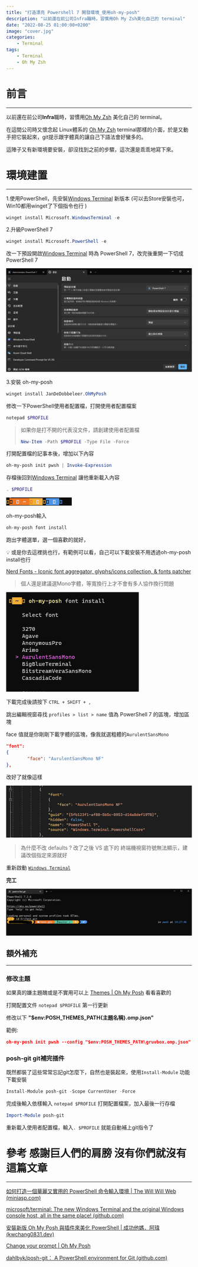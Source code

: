 ```yaml
---
title: "打造漂亮 Powershell 7 開發環境_使用oh-my-posh"
description: "以前還在前公司Infra職時，習慣用Oh My Zsh美化自己的 terminal"
date: "2022-08-25 01:00:00+0200"
image: "cover.jpg"
categories:
    - Terminal
tags:
    - Terminal
    - Oh My Zsh
---
```



# 前言

---

以前還在前公司****Infra****職時，習慣用[Oh My Zsh](https://ohmyz.sh/) 美化自己的 terminal。

在這間公司時又懷念起 Linux體系的 [Oh My Zsh](https://ohmyz.sh/) terminal那樣的介面，於是又動手把它裝起來，git提示跟字體真的讓自己下語法會好蠻多的。

這陣子又有新環境要安裝，卻沒找到之前的步驟，這次還是乖乖地寫下來。

# 環境建置

---

1.使用PowerShell，先安裝[Windows Terminal](https://apps.microsoft.com/store/detail/windows-terminal/9N0DX20HK701?hl=zh-tw&gl=TW) 新版本
(可以去Store安裝也可，Win10都用winget了下個指令也行 )

```powershell
winget install Microsoft.WindowsTerminal -e
```

2.升級PowerShell 7 

```powershell
winget install Microsoft.PowerShell -e
```

改一下預設開啟[Windows Terminal](https://apps.microsoft.com/store/detail/windows-terminal/9N0DX20HK701?hl=zh-tw&gl=TW) 時為 PowerShell 7，改完後重開一下切成PowerShell 7

![5](5.png)

3.安裝 oh-my-posh

```powershell
winget install JanDeDobbeleer.OhMyPosh
```

修改一下PowerShell使用者配置檔，打開使用者配置檔案

```powershell
notepad $PROFILE
```

> 如果你是打不開的代表沒文件，請創建使用者配置檔
> 
> 
> ```powershell
> New-Item -Path $PROFILE -Type File -Force
> ```
> 

打開配置檔的記事本後，增加以下內容

```powershell
oh-my-posh init pwsh | Invoke-Expression
```

存檔後回到[Windows Terminal](https://apps.microsoft.com/store/detail/windows-terminal/9N0DX20HK701?hl=zh-tw&gl=TW) 讓他重新載入內容

```powershell
. $PROFILE
```

![當看到前面這樣時別慌張，缺個字體而已](1.png)

oh-my-posh輸入

```powershell
oh-my-posh font install
```

跑出字體選單，選一個喜歡的就好，

<aside>
💡 或是你去這裡挑也行，有範例可以看，自己可以下載安裝不用透過oh-my-posh install也行

[Nerd Fonts - Iconic font aggregator, glyphs/icons collection, & fonts patcher](https://www.nerdfonts.com/font-downloads)

</aside>

> 個人還是建議選Mono字體，等寬換行上才不會有多人協作換行問題
> 

![Untitled](2.png)

下載完成後請按下 `CTRL + SHIFT + ,` 

跳出編輯視窗尋找 `profiles > list > name` 值為 PowerShell 7 的區塊，增加區塊 

face 值就是你剛剛下載字體的區塊，像我就選粗體的`AurulentSansMono`

```json
"font": 
{
		"face": "AurulentSansMono NF"
},
```

改好了就像這樣

![3](3.png)

> 為什麼不改 defaults ? 
改了之後 VS 底下的 終端機視窗符號無法顯示，建議改個指定來源就好
> 

重新啟動 [`Windows Terminal`](https://apps.microsoft.com/store/detail/windows-terminal/9N0DX20HK701?hl=zh-tw&gl=TW)

**完工**

![Untitled](4.png)

## 額外補充

---

### 修改主題

如果真的嫌主題醜或是不實用可以上 [Themes | Oh My Posh](https://ohmyposh.dev/docs/themes) 看看喜歡的

打開配置文件 `notepad $PROFILE` 第一行更新

修改以下 **"$env:POSH_THEMES_PATH\{主題名稱}.omp.json"**  

範例:

```json
oh-my-posh init pwsh --config "$env:POSH_THEMES_PATH\gruvbox.omp.json" | Invoke-Expression
```

### ****posh-git git補完插件****

既然都裝了這些常常忘記git怎麼下，自然也是裝起來，使用`Install-Module` 功能下載安裝

```powershell
Install-Module posh-git -Scope CurrentUser -Force
```

完成後輸入依樣輸入 `notepad $PROFILE` 打開配置檔案，加入最後一行存檔

```powershell
Import-Module posh-git
```

重新載入使用者配置檔，輸入`. $PROFILE` 就能自動補上git指令了

# 參考 感謝巨人們的肩膀 沒有你們就沒有這篇文章

---

[如何打造一個華麗又實用的 PowerShell 命令輸入環境 | The Will Will Web (miniasp.com)](https://blog.miniasp.com/post/2021/11/24/PowerShell-prompt-with-Oh-My-Posh-and-Windows-Terminal)

[microsoft/terminal: The new Windows Terminal and the original Windows console host, all in the same place! (github.com)](https://github.com/microsoft/terminal)

[安裝新版 Oh My Posh 與插件來美化 PowerShell | 成功他媽．阿瑋 (kwchang0831.dev)](https://www.kwchang0831.dev/dev-env/pwsh/oh-my-posh#%E6%9B%B4%E6%94%B9-oh-my-posh-%E4%B8%BB%E9%A1%8C)

[Change your prompt | Oh My Posh](https://ohmyposh.dev/docs/installation/prompt)

[dahlbyk/posh-git： A PowerShell environment for Git (github.com)](https://github.com/dahlbyk/posh-git)